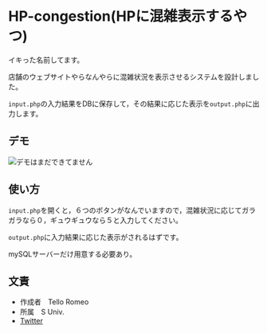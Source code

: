 # HP-congestion(HPに混雑表示するやつ)

イキった名前してます。

店舗のウェブサイトやらなんやらに混雑状況を表示させるシステムを設計しました。

`input.php`の入力結果をDBに保存して，その結果に応じた表示を`output.php`に出力します。

## デモ

![デモはまだできてません](https://github.com/watelia/HP-congestion)


## 使い方

`input.php`を開くと，６つのボタンがなんでいますので，混雑状況に応じてガラガラなら０，ギュウギュウなら５と入力してください。

`output.php`に入力結果に応じた表示がされるはずです。

mySQLサーバーだけ用意する必要あり。


## 文責

* 作成者　Tello Romeo
* 所属　S Univ.
* [Twitter](https://twitter.com/rnanaoplusmkai1)
